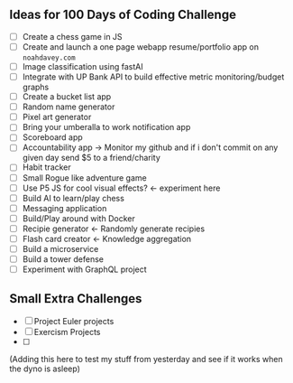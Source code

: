 ## Ideas for 100 Days of Coding Challenge
* [ ] Create a chess game in JS
* [ ] Create and launch a one page webapp resume/portfolio app on `noahdavey.com`
* [ ] Image classification using fastAI
* [ ] Integrate with UP Bank API to build effective metric monitoring/budget graphs
* [ ] Create a bucket list app
* [ ] Random name generator
* [ ] Pixel art generator
* [ ] Bring your umberalla to work notification app
* [ ] Scoreboard app
* [ ] Accountability app -> Monitor my github and if i don't commit on any given day send $5 to a friend/charity
* [ ] Habit tracker
* [ ] Small Rogue like adventure game
* [ ] Use P5 JS for cool visual effects? <- experiment here
* [ ] Build AI to learn/play chess
* [ ] Messaging application
* [ ] Build/Play around with Docker
* [ ] Recipie generator <- Randomly generate recipies
* [ ] Flash card creator <- Knowledge aggregation
* [ ] Build a microservice
* [ ] Build a tower defense
* [ ] Experiment with GraphQL project

## Small Extra Challenges 
* [ ] Project Euler projects
* [ ] Exercism Projects
* [ ] 

(Adding this here to test my stuff from yesterday and see if it works when the dyno is asleep) 
